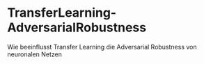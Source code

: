 # TransferLearning-AdversarialRobustness
Wie beeinflusst Transfer Learning die Adversarial Robustness von neuronalen Netzen
